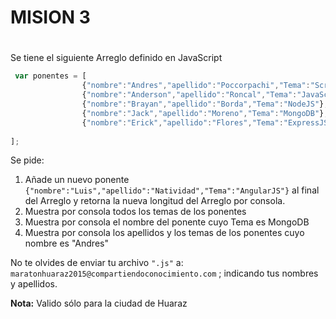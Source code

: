 # MISION 3 <h1>
Se tiene el siguiente Arreglo definido en JavaScript
```javascript
 var ponentes = [
                {"nombre":"Andres","apellido":"Poccorpachi","Tema":"Scrum"},
                {"nombre":"Anderson","apellido":"Roncal","Tema":"JavaScript"},
                {"nombre":"Brayan","apellido":"Borda","Tema":"NodeJS"},
                {"nombre":"Jack","apellido":"Moreno","Tema":"MongoDB"},
                {"nombre":"Erick","apellido":"Flores","Tema":"ExpressJS"},
                
];

``` 
Se pide:

1. Añade un nuevo ponente ` {"nombre":"Luis","apellido":"Natividad","Tema":"AngularJS"} ` al final del Arreglo y retorna la nueva longitud del Arreglo por consola.
2. Muestra por consola todos los temas de los ponentes
3. Muestra por consola el nombre del ponente cuyo Tema es MongoDB
4. Muestra por consola los apellidos y los temas de los ponentes cuyo nombre es "Andres"

No te olvides de enviar tu archivo ` ".js" ` a: ` maratonhuaraz2015@compartiendoconocimiento.com ` ; indicando tus nombres y apellidos.

**Nota:** Valido sólo para la ciudad de Huaraz
